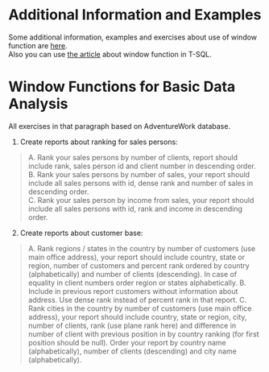
# Additional Information and Examples
Some additional  information, examples and exercises about use of window function are [here](https://mode.com/sql-tutorial/sql-window-functions/). <br/>
Also you can use [the article](https://www.red-gate.com/simple-talk/sql/t-sql-programming/introduction-to-t-sql-window-functions/) about window function in T-SQL. <br/>
# Window Functions for Basic Data Analysis
All exercises in that paragraph based on AdventureWork database. <br/>
1. Create reports about ranking for sales persons:<br/>
> A. Rank your sales persons by number of clients, report should include rank, sales person id and client number in descending order.<br/>
> B. Rank your sales persons by number of sales, your report should include all sales persons with id, dense rank and number of sales in descending order.<br/>
> C. Rank your sales person by income from sales, your report should include all sales persons with id, rank and income in descending order.<br/>
2. Create reports about customer base:
> A. Rank regions / states in the country by number of customers (use main office address), your report should include country, state or region, number of customers and percent rank ordered by country (alphabetically) and number of clients (descending). In case of equality in client numbers order region or states alphabetically.
> B. Include in previous report customers without information about address. Use dense rank instead of percent rank in that report.
> C. Rank cities in the country by number of customers (use main office address), your report should include country, state or region, city,  number of clients, rank (use plane rank here) and difference in number of client with previous position in by country ranking (for first position should be null). Order your report by country name (alphabetically), number of clients (descending) and city name (alphabetically).      
